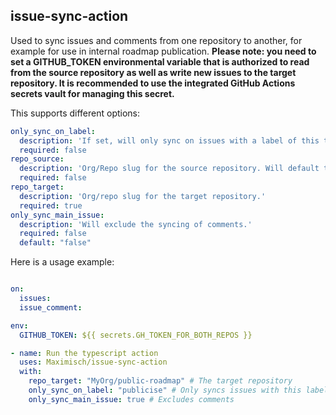 ## issue-sync-action
Used to sync issues and comments from one repository to another, for example for use in internal roadmap publication.
**Please note: you need to set a GITHUB_TOKEN environmental variable that is authorized to read from the source repository as well as write new issues to the target repository. It is recommended to use the integrated GitHub Actions secrets vault for managing this secret.**

This supports different options:
```yml
only_sync_on_label:
  description: 'If set, will only sync on issues with a label of this text'
  required: false
repo_source:
  description: 'Org/Repo slug for the source repository. Will default to action launch repo if not set.'
  required: false
repo_target:
  description: 'Org/repo slug for the target repository.'
  required: true
only_sync_main_issue:
  description: 'Will exclude the syncing of comments.'
  required: false
  default: "false"
 ```
 
Here is a usage example:
```yml

on:
  issues:
  issue_comment:

env:
  GITHUB_TOKEN: ${{ secrets.GH_TOKEN_FOR_BOTH_REPOS }}

- name: Run the typescript action
  uses: Maximisch/issue-sync-action
  with:
    repo_target: "MyOrg/public-roadmap" # The target repository
    only_sync_on_label: "publicise" # Only syncs issues with this label set
    only_sync_main_issue: true # Excludes comments
```
